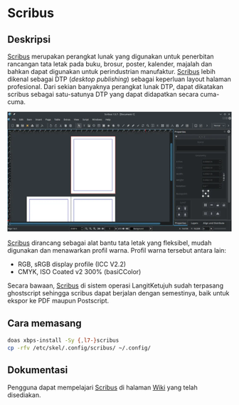 # Scribus

## Deskripsi

[Scribus] merupakan perangkat lunak yang digunakan untuk penerbitan rancangan tata letak pada buku, brosur, poster, kalender, majalah dan bahkan dapat digunakan untuk perindustrian manufaktur. [Scribus] lebih dikenal sebagai DTP (_desktop publishing_) sebagai keperluan layout halaman profesional. Dari sekian banyaknya perangkat lunak DTP, dapat dikatakan scribus sebagai satu-satunya DTP yang dapat didapatkan secara cuma-cuma.

![Scribus LangitKetujuh OS](../../media/image/scribus-langitketujuh-id.webp)

[Scribus] dirancang sebagai alat bantu tata letak yang fleksibel, mudah digunakan dan menawarkan profil warna. Profil warna tersebut antara lain:

- RGB, sRGB display profile (ICC V2.2)
- CMYK, ISO Coated v2 300% (basiCColor)

Secara bawaan, [Scribus] di sistem operasi LangitKetujuh sudah terpasang ghostscript sehingga scribus dapat berjalan dengan semestinya, baik untuk ekspor ke PDF maupun Postscript.

## Cara memasang

```sh
doas xbps-install -Sy {,l7-}scribus
cp -rfv /etc/skel/.config/scribus/ ~/.config/
```

## Dokumentasi

Pengguna dapat mempelajari [Scribus] di halaman [Wiki] yang telah disediakan.

[Scribus]:https://www.scribus.net/
[Wiki]:https://wiki.scribus.net/
